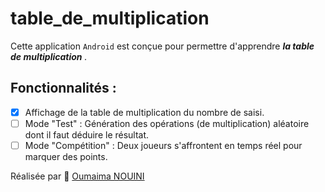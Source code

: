 # table_de_multiplication


Cette application <code>Android</code> est conçue pour permettre d'apprendre <i><b>la table de multiplication </b></i>.

## Fonctionnalités :


  - [x]  Affichage de la table de multiplication du nombre de saisi.
  - [ ]  Mode "Test" : Génération des opérations (de multiplication) aléatoire dont il faut déduire le résultat.
  - [ ]  Mode "Compétition" : Deux joueurs s'affrontent en temps réel pour marquer des points.
  
Réalisée par 🔗 <a href=https://github.com/oumnou> Oumaima NOUINI </a>
